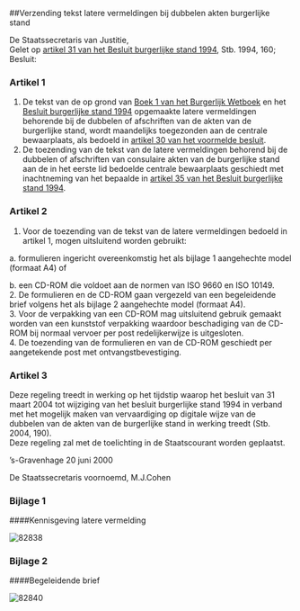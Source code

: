 <meta http-equiv='Content-Type' content='text/html; charset=utf-8' />

##Verzending tekst latere vermeldingen bij dubbelen akten burgerlijke stand

De Staatssecretaris van Justitie,  
Gelet op [artikel 31 van het Besluit burgerlijke stand 1994](../../../../../../../../../../../AMvB/besluit/burgerlijke/stand/1994/BWBR0006493/README.md), Stb. 1994, 160;
Besluit:    

### Artikel  1  

1.  De tekst van de op grond van [Boek 1 van het Burgerlijk Wetboek](../../../../../../../../../../../wet/burgerlijk/wetboek/boek/1/BWBR0002656/README.md) en het [Besluit burgerlijke stand 1994](../../../../../../../../../../../AMvB/besluit/burgerlijke/stand/1994/BWBR0006493/README.md) opgemaakte latere vermeldingen behorende bij de dubbelen of afschriften van de akten van de burgerlijke stand, wordt maandelijks toegezonden aan de centrale bewaarplaats, als bedoeld in [artikel 30 van het voormelde besluit](../../../../../../../../../../../AMvB/besluit/burgerlijke/stand/1994/BWBR0006493/README.md).   
2.  De toezending van de tekst van de latere vermeldingen behorend bij de dubbelen of afschriften van consulaire akten van de burgerlijke stand aan de in het eerste lid bedoelde centrale bewaarplaats geschiedt met inachtneming van het bepaalde in [artikel 35 van het Besluit burgerlijke stand 1994](../../../../../../../../../../../AMvB/besluit/burgerlijke/stand/1994/BWBR0006493/README.md).   

### Artikel  2  

1.  Voor de toezending van de tekst van de latere vermeldingen bedoeld in artikel 1, mogen uitsluitend worden gebruikt:  

a. formulieren ingericht overeenkomstig het als bijlage 1 aangehechte model (formaat A4) of  

b. een CD-ROM die voldoet aan de normen van ISO 9660 en ISO 10149.    
2.  De formulieren en de CD-ROM gaan vergezeld van een begeleidende brief volgens het als bijlage 2 aangehechte model (formaat A4).   
3.  Voor de verpakking van een CD-ROM mag uitsluitend gebruik gemaakt worden van een kunststof verpakking waardoor beschadiging van de CD-ROM bij normaal vervoer per post redelijkerwijze is uitgesloten.   
4.  De toezending van de formulieren en van de CD-ROM geschiedt per aangetekende post met ontvangstbevestiging.   

### Artikel  3  

Deze regeling treedt in werking op het tijdstip waarop het besluit van 31 maart 2004 tot wijziging van het besluit burgerlijke stand 1994 in verband met het mogelijk maken van vervaardiging op digitale wijze van de dubbelen van de akten van de burgerlijke stand in werking treedt (Stb. 2004, 190).  
Deze regeling zal met de toelichting in de Staatscourant worden geplaatst.   

’s-Gravenhage 
20 juni 2000    

De 
Staatssecretaris voornoemd, 
M.J.Cohen   

### Bijlage  1  

####Kennisgeving latere vermelding

![82838](http://wetten.overheid.nl/Illustration/82838)

### Bijlage  2  

####Begeleidende brief

![82840](http://wetten.overheid.nl/Illustration/82840)

